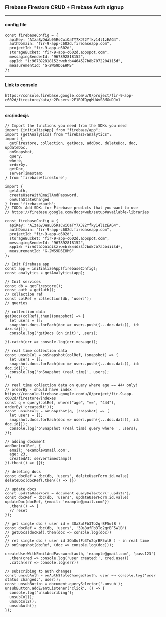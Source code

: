 
### Firebase Firestore CRUD  + Firebase Auth signup
----
#### config file
```
const firebaseConfig = {
  apiKey: "AIzaSyDWaL05RsCwiOaTY7XJ22Yfky14l1zEAG4",
  authDomain: "fir-9-app-c602d.firebaseapp.com",
  projectId: "fir-9-app-c602d",
  storageBucket: "fir-9-app-c602d.appspot.com",
  messagingSenderId: "967892818152",
  appId: "1:967892818152:web:b4464527b8b7072204115d",
  measurementId: "G-2WS9D6EHMS"
};
```

---
#### Link to console
``` https://console.firebase.google.com/u/0/project/fir-9-app-c602d/firestore/data/~2Fusers~2F1R9TQygMUWvS8MGuDJx1 ```

---- 
#### src/indexjs

```
// Import the functions you need from the SDKs you need
import {initializeApp} from "firebase/app";
import {getAnalytics} from "firebase/analytics";
import {
  getFirestore, collection, getDocs, addDoc, deleteDoc, doc, updateDoc,
  onSnapshot,
  query,
  where,
  orderBy,
  getDoc,
  serverTimestamp
} from 'firebase/firestore';

import {
  getAuth,
  createUserWithEmailAndPassword,
  onAuthStateChanged
} from 'firebase/auth';
// TODO: Add SDKs for Firebase products that you want to use
// https://firebase.google.com/docs/web/setup#available-libraries

const firebaseConfig = {
  apiKey: "AIzaSyDWaL05RsCwiOaTY7XJ22Yfky14l1zEAG4",
  authDomain: "fir-9-app-c602d.firebaseapp.com",
  projectId: "fir-9-app-c602d",
  storageBucket: "fir-9-app-c602d.appspot.com",
  messagingSenderId: "967892818152",
  appId: "1:967892818152:web:b4464527b8b7072204115d",
  measurementId: "G-2WS9D6EHMS"
};

// Init Firebase app
const app = initializeApp(firebaseConfig);
const analytics = getAnalytics(app);

// Init services
const db = getFirestore();
const auth = getAuth();
// collection ref
const colRef = collection(db, 'users');
// queries

// collection data
getDocs(colRef).then((snapshot) => {
  let users = [];
  snapshot.docs.forEach(doc => users.push({...doc.data(), id: doc.id}));
  console.log('getDocs (on init)', users);

}).catch(err => console.log(err.message));

// real time collection data
const unsubCol = onSnapshot(colRef, (snapshot) => {
  let users = [];
  snapshot.docs.forEach(doc => users.push({...doc.data(), id: doc.id}));
  console.log('onSnapshot (real time)', users);
});

// real time collection data on query where age == 444 only!
// orderBy - should have index ! https://console.firebase.google.com/u/0/project/fir-9-app-c602d/firestore/indexes
const q = query(colRef, where("age", "==", "444"), orderBy('createdAt'));
const unsubCol2 = onSnapshot(q, (snapshot) => {
  let users = [];
  snapshot.docs.forEach(doc => users.push({...doc.data(), id: doc.id}));
  console.log('onSnapshot (real time) query where ', users);
});

// adding document
addDoc(colRef, {
  email: 'example@gmail.com',
  age: 23,
  createdAt: serverTimestamp()
}).then(() => {});

// deleting docs
const docRef = doc(db, 'users', deleteUserForm.id.value)
deleteDoc(docRef).then(() => {})

// update docs
const updateUserForm = document.querySelector('.update');
const docRef = doc(db, 'users', updateUserForm.id.value)
updateDoc(docRef, {email: 'example@gmail.com'})
  .then(() => {
  // reset
});

// get single doc ( user id = 3Oa8ufFb3To2qrBF5wlB )
const docRef = doc(db, 'users', '3Oa8ufFb3To2qrBF5wlB')
// getDocs(docRef).then(doc => console.log(doc))
//
// ret single doc ( user id 3Oa8ufFb3To2qrBF5wlB ) - in real time
// onSnapshot(docRef, (doc => console.log(doc)));

createUserWithEmailAndPassword(auth, 'example@gmail.com', 'pass123')
  .then(cred => console.log('user created:', cred.user))
  .catch(err => console.log(err))

// subscribing to auth changes
const unsubAuth = onAuthStateChanged(auth, user => console.log('user status changed:', user));
const unsubButton = document.querySelector('.unsub');
unsubButton.addEventListener('click', () => {
  console.log('unsubscribing');
  unsubCol();
  unsubCol2();
  unsubAuth();
});
```

